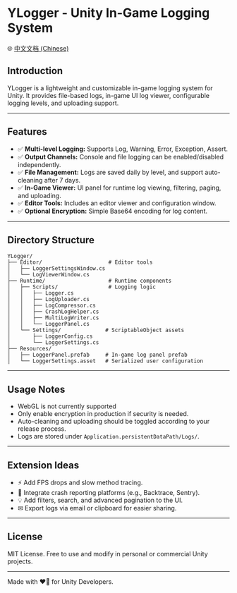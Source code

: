 # YLogger - Unity In-Game Logging System

🌐 [中文文档 (Chinese)](README.md)

## Introduction

YLogger is a lightweight and customizable in-game logging system for Unity. It provides file-based logs, in-game UI log viewer, configurable logging levels, and uploading support.

---

## Features

* ✅ **Multi-level Logging:** Supports Log, Warning, Error, Exception, Assert.
* ✅ **Output Channels:** Console and file logging can be enabled/disabled independently.
* ✅ **File Management:** Logs are saved daily by level, and support auto-cleaning after 7 days.
* ✅ **In-Game Viewer:** UI panel for runtime log viewing, filtering, paging, and uploading.
* ✅ **Editor Tools:** Includes an editor viewer and configuration window.
* ✅ **Optional Encryption:** Simple Base64 encoding for log content.

---

## Directory Structure

```
YLogger/
├── Editor/                     # Editor tools
│   ├── LoggerSettingsWindow.cs
│   └── LogViewerWindow.cs
├── Runtime/                    # Runtime components
│   ├── Scripts/                # Logging logic
│   │   ├── Logger.cs
│   │   ├── LogUploader.cs
│   │   ├── LogCompressor.cs
│   │   ├── CrashLogHelper.cs
│   │   ├── MultiLogWriter.cs
│   │   └── LoggerPanel.cs
│   └── Settings/              # ScriptableObject assets
│       ├── LoggerConfig.cs
│       └── LoggerSettings.cs
├── Resources/
│   ├── LoggerPanel.prefab     # In-game log panel prefab
│   └── LoggerSettings.asset   # Serialized user configuration
```

---

## Usage Notes
* WebGL is not currently supported
* Only enable encryption in production if security is needed.
* Auto-cleaning and uploading should be toggled according to your release process.
* Logs are stored under `Application.persistentDataPath/Logs/`.

---

## Extension Ideas

* ⚡ Add FPS drops and slow method tracing.
* 🔹 Integrate crash reporting platforms (e.g., Backtrace, Sentry).
* 💡 Add filters, search, and advanced pagination to the UI.
* ✉ Export logs via email or clipboard for easier sharing.

---

## License

MIT License. Free to use and modify in personal or commercial Unity projects.

---

Made with ❤⃣ for Unity Developers.
